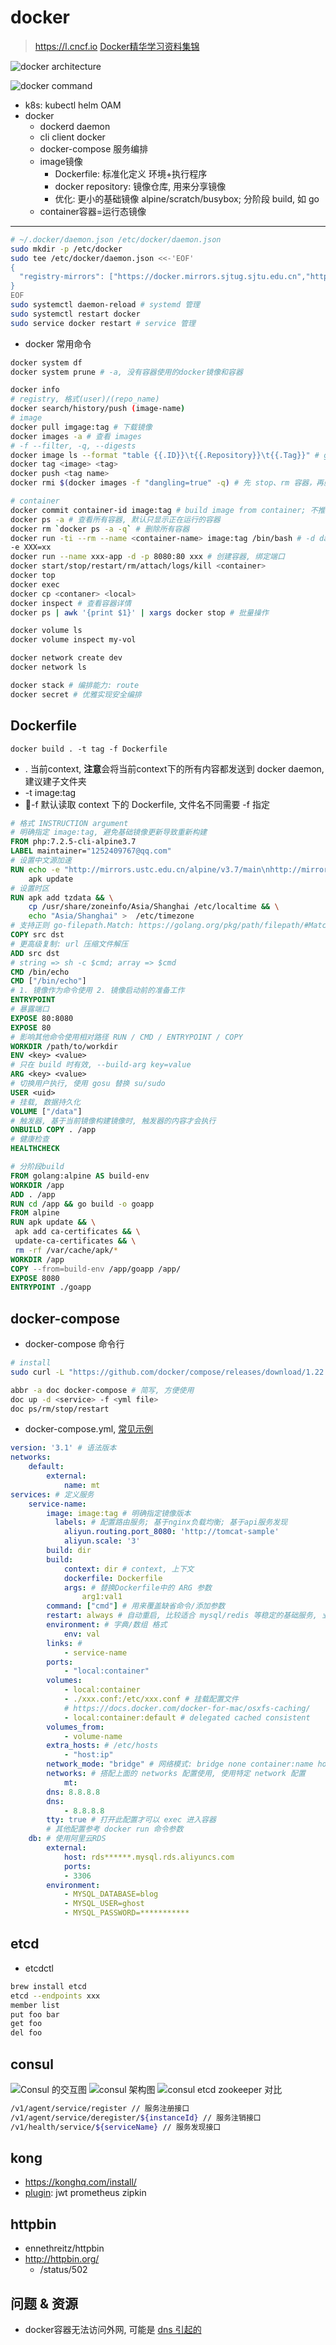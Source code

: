 # docker

> <https://l.cncf.io>
> [Docker精华学习资料集锦](https://yq.aliyun.com/articles/65145)

![docker architecture](http://qiniu.dayday.tech/docker_architecture.png)

![docker command](https://docker_practice.gitee.io/appendix/_images/cmd_logic.png)

* k8s: kubectl helm OAM
* docker
  * dockerd daemon
  * cli client docker
  * docker-compose 服务编排
  * image镜像
    * Dockerfile: 标准化定义 环境+执行程序
    * docker repository: 镜像仓库, 用来分享镜像
    * 优化: 更小的基础镜像 alpine/scratch/busybox; 分阶段 build, 如 go
  * container容器=运行态镜像

---

``` sh
# ~/.docker/daemon.json /etc/docker/daemon.json
sudo mkdir -p /etc/docker
sudo tee /etc/docker/daemon.json <<-'EOF'
{
  "registry-mirrors": ["https://docker.mirrors.sjtug.sjtu.edu.cn","https://docker.mirrors.ustc.edu.cn/"]
}
EOF
sudo systemctl daemon-reload # systemd 管理
sudo systemctl restart docker
sudo service docker restart # service 管理
```

* docker 常用命令

``` bash
docker system df
docker system prune # -a, 没有容器使用的docker镜像和容器

docker info
# registry, 格式(user)/(repo_name)
docker search/history/push (image-name)
# image
docker pull imgage:tag # 下载镜像
docker images -a # 查看 images
# -f --filter, -q, --digests
docker image ls --format "table {{.ID}}\t{{.Repository}}\t{{.Tag}}" # go 模板格式语法
docker tag <image> <tag>
docker push <tag name>
docker rmi $(docker images -f "dangling=true" -q) # 先 stop、rm 容器，再删除名称为 none 的镜像

# container
docker commit container-id image:tag # build image from container; 不推荐，推荐使用 Dockerfile
docker ps -a # 查看所有容器, 默认只显示正在运行的容器
docker rm `docker ps -a -q` # 删除所有容器
docker run -ti --rm --name <container-name> image:tag /bin/bash # -d daemon; 查看镜像内容, 方便写 Dockerfile
-e XXX=xx
docker run --name xxx-app -d -p 8080:80 xxx # 创建容器, 绑定端口
docker start/stop/restart/rm/attach/logs/kill <container>
docker top
docker exec
docker cp <contaner> <local>
docker inspect # 查看容器详情
docker ps | awk '{print $1}' | xargs docker stop # 批量操作

docker volume ls
docker volume inspect my-vol

docker network create dev
docker network ls

docker stack # 编排能力: route
docker secret # 优雅实现安全编排
```

## Dockerfile

 `docker build . -t tag -f Dockerfile`

* . 当前context, **注意**会将当前context下的所有内容都发送到 docker daemon, 建议建子文件夹
* -t image:tag
* -f 默认读取 context 下的 Dockerfile, 文件名不同需要 -f 指定

``` Dockerfile
# 格式 INSTRUCTION argument
# 明确指定 image:tag, 避免基础镜像更新导致重新构建
FROM php:7.2.5-cli-alpine3.7
LABEL maintainer="1252409767@qq.com"
# 设置中文源加速
RUN echo -e "http://mirrors.ustc.edu.cn/alpine/v3.7/main\nhttp://mirrors.ustc.edu.cn/alpine/v3.7/community" > /etc/apk/repositories && \
    apk update
# 设置时区
RUN apk add tzdata && \
    cp /usr/share/zoneinfo/Asia/Shanghai /etc/localtime && \
    echo "Asia/Shanghai" >  /etc/timezone
# 支持正则 go-filepath.Match: https://golang.org/pkg/path/filepath/#Match
COPY src dst
# 更高级复制: url 压缩文件解压
ADD src dst
# string => sh -c $cmd; array => $cmd
CMD /bin/echo
CMD ["/bin/echo"]
# 1. 镜像作为命令使用 2. 镜像启动前的准备工作
ENTRYPOINT
# 暴露端口
EXPOSE 80:8080
EXPOSE 80
# 影响其他命令使用相对路径 RUN / CMD / ENTRYPOINT / COPY
WORKDIR /path/to/workdir
ENV <key> <value>
# 只在 build 时有效, --build-arg key=value
ARG <key> <value>
# 切换用户执行, 使用 gosu 替换 su/sudo
USER <uid>
# 挂载, 数据持久化
VOLUME ["/data"]
# 触发器, 基于当前镜像构建镜像时, 触发器的内容才会执行
ONBUILD COPY . /app
# 健康检查
HEALTHCHECK

# 分阶段build
FROM golang:alpine AS build-env
WORKDIR /app
ADD . /app
RUN cd /app && go build -o goapp
FROM alpine
RUN apk update && \
 apk add ca-certificates && \
 update-ca-certificates && \
 rm -rf /var/cache/apk/*
WORKDIR /app
COPY --from=build-env /app/goapp /app/
EXPOSE 8080
ENTRYPOINT ./goapp
```

## docker-compose

* docker-compose 命令行

``` sh
# install
sudo curl -L "https://github.com/docker/compose/releases/download/1.22.0/docker-compose-$(uname -s)-$(uname -m)" -o /usr/local/bin/docker-compose

abbr -a doc docker-compose # 简写, 方便使用
doc up -d <service> -f <yml file>
doc ps/rm/stop/restart
```

* docker-compose.yml, [常见示例](https://github.com/daydaygo/coder/tree/master/src/docker)

``` yaml
version: '3.1' # 语法版本
networks:
    default:
        external:
            name: mt
services: # 定义服务
    service-name:
        image: image:tag # 明确指定镜像版本
          labels: # 配置路由服务; 基于nginx负载均衡; 基于api服务发现
            aliyun.routing.port_8080: 'http://tomcat-sample'
            aliyun.scale: '3'
        build: dir
        build:
            context: dir # context, 上下文
            dockerfile: Dockerfile
            args: # 替换Dockerfile中的 ARG 参数
                arg1:val1
        command: ["cmd"] # 用来覆盖缺省命令/添加参数
        restart: always # 自动重启, 比较适合 mysql/redis 等稳定的基础服务, 业务镜像可能导致一直失败重启
        environment: # 字典/数组 格式
            env: val
        links: #
            - service-name
        ports:
            - "local:container"
        volumes:
            - local:container
            - ./xxx.conf:/etc/xxx.conf # 挂载配置文件
            # https://docs.docker.com/docker-for-mac/osxfs-caching/
            - local:container:default # delegated cached consistent
        volumes_from:
            - volume-name
        extra_hosts: # /etc/hosts
            - "host:ip"
        network_mode: "bridge" # 网络模式: bridge none container:name host
        networks: # 搭配上面的 networks 配置使用, 使用特定 network 配置
            mt:
        dns: 8.8.8.8
        dns:
            - 8.8.8.8
        tty: true # 打开此配置才可以 exec 进入容器
        # 其他配置参考 docker run 命令参数
    db: # 使用阿里云RDS
        external:
            host: rds******.mysql.rds.aliyuncs.com
            ports:
            - 3306
        environment:
            - MYSQL_DATABASE=blog
            - MYSQL_USER=ghost
            - MYSQL_PASSWORD=***********
```

## etcd

* etcdctl

``` sh
brew install etcd
etcd --endpoints xxx
member list
put foo bar
get foo
del foo
```

## consul

![Consul 的交互图](https://s0.lgstatic.com/i/image/M00/3E/CF/CgqCHl8tP0uAfPqfAAC1xfaVTwQ927.png)
![consul 架构图](https://s0.lgstatic.com/i/image/M00/3E/CE/CgqCHl8tP0OAVC4_AAIBrjsMQhU949.png)
![consul etcd zookeeper 对比](https://s0.lgstatic.com/i/image/M00/3E/C3/Ciqc1F8tPxCAT_4RAADBzRFlUA0352.png)

```sh
/v1/agent/service/register // 服务注册接口
/v1/agent/service/deregister/${instanceId} // 服务注销接口
/v1/health/service/${serviceName} // 服务发现接口
```

## kong

* <https://konghq.com/install/>
* [plugin](https://konghq.com/hub/): jwt prometheus zipkin

## httpbin

* ennethreitz/httpbin
* <http://httpbin.org/>
  * /status/502

## 问题 & 资源

* docker容器无法访问外网, 可能是 [dns 引起的](https://segmentfault.com/a/1190000010261378)
